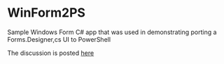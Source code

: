 # WinForm2PS

Sample Windows Form C# app that was used in demonstrating porting a Forms.Designer,cs UI to PowerShell

The discussion is posted [here](http://www.sportronics.com.au/coding/PowerShell-Porting_a_System.Windows_Forms_Form-code.html)

